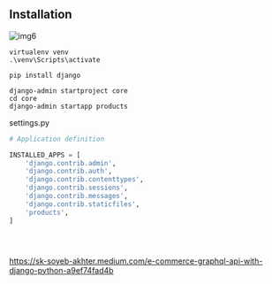 ## Installation 
![img6](./images/django-stripe-social.png)
```
virtualenv venv
.\venv\Scripts\activate
```

```
pip install django
```

```
django-admin startproject core
cd core
django-admin startapp products
```

settings.py 
```py
# Application definition

INSTALLED_APPS = [
    'django.contrib.admin',
    'django.contrib.auth',
    'django.contrib.contenttypes',
    'django.contrib.sessions',
    'django.contrib.messages',
    'django.contrib.staticfiles',
    'products',
]
```


```

```



```

```


```

```


https://sk-soyeb-akhter.medium.com/e-commerce-graphql-api-with-django-python-a9ef74fad4b